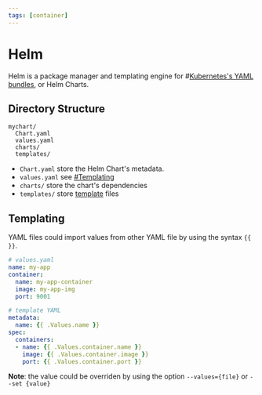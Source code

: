 ```yaml
---
tags: [container]
---
```


# Helm

Helm is a package manager and templating engine for 
#[Kubernetes's YAML bundles](202202051721.md), or Helm Charts.

## Directory Structure

```null
mychart/
  Chart.yaml
  values.yaml
  charts/
  templates/
```

- `Chart.yaml` store the Helm Chart's metadata.
- `values.yaml` see [#Templating](#Templating)
- `charts/` store the chart's dependencies
- `templates/` store [template](#Templating) files

## Templating

YAML files could import values from other YAML file by using the syntax `{{ }}`.

```yaml
# values.yaml
name: my-app
container:
  name: my-app-container
  image: my-app-img
  port: 9001
```

```yaml
# template YAML
metadata:
  name: {{ .Values.name }}
spec:
  containers:
  - name: {{ .Values.container.name }}
    image: {{ .Values.container.image }}
    port: {{ .Values.container.port }}
```

**Note**: the value could be overriden by using the option `--values={file}` or
`--set {value}`
